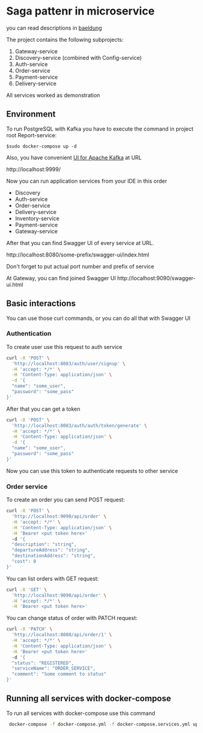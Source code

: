 # Saga pattenr in microservice
you can read descriptions in [baeldung](https://www.baeldung.com/cs/saga-pattern-microservices)

The project contains the following subprojects: 

1. Gateway-service
2. Discovery-service (combined with Config-service)
3. Auth-service
4. Order-service
4. Payment-service
4. Delivery-service

All services worked as demonstration

## Environment

To run PostgreSQL with Kafka you have to execute the command in project root Report-service:
```
$sudo docker-compose up -d
```

Also, you have convenient [UI for Apache Kafka](https://github.com/provectus/kafka-ui) at URL

http://localhost:9999/

Now you can run application services from your IDE in this order 
- Discovery
- Auth-service
- Order-service
- Delivery-service
- Inventory-service
- Payment-service
- Gateway-service

After that you can find Swagger UI of every service at URL.

http://localhost:8080/some-prefix/swagger-ui/index.html

Don't forget to put actual port number and prefix of service

At Gateway, you can find joined Swagger UI
http://localhost:9090/swagger-ui.html

## Basic interactions

You can use those curl commands, or you can do all that with Swagger UI

### Authentication

To create user use this request to auth service 
```bash
curl -X 'POST' \
  'http://localhost:8083/auth/user/signup' \
  -H 'accept: */*' \
  -H 'Content-Type: application/json' \
  -d '{
  "name": "some_user",
  "password": "some_pass"
}'
```

After that you can get a token
```bash
curl -X 'POST' \
  'http://localhost:8083/auth/auth/token/generate' \
  -H 'accept: */*' \
  -H 'Content-Type: application/json' \
  -d '{
  "name": "some_user",
  "password": "some_pass"
}'
```

Now you can use this token to authenticate requests to other service

### Order service

To create an order you can send POST request:

```bash
curl -X 'POST' \
  'http://localhost:9090/api/order' \
  -H 'accept: */*' \
  -H 'Content-Type: application/json' \
  -H 'Bearer <put token here>'
  -d '{
  "description": "string",
  "departureAddress": "string",
  "destinationAddress": "string",
  "cost": 0
}'
```

You can list orders with GET request:

```bash
curl -X 'GET' \
  'http://localhost:9090/api/order' \
  -H 'accept: */*' \
  -H 'Bearer <put token here>'
```

You can change status of order with PATCH request:

```bash
curl -X 'PATCH' \
  'http://localhost:8080/api/order/1' \
  -H 'accept: */*' \
  -H 'Content-Type: application/json' \
  -H 'Bearer <put token here>'
  -d '{
  "status": "REGISTERED",
  "serviceName": "ORDER_SERVICE",
  "comment": "Some comment to status"
}'
```

## Running all services with docker-compose

To run all services with docker-compose use this command
```bash
 docker-compose -f docker-compose.yml -f docker-compose.services.yml up -d
```

